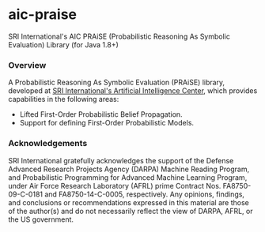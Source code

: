 # aic-praise
SRI International's AIC PRAiSE (Probabilistic Reasoning As Symbolic Evaluation) Library (for Java 1.8+)

### Overview
A Probabilistic Reasoning As Symbolic Evaluation (PRAiSE) library, developed at 
[SRI International's Artificial Intelligence Center](http://www.ai.sri.com/), which provides capabilities in the following areas:

* Lifted First-Order Probabilistic Belief Propagation.
* Support for defining First-Order Probabilistic Models. 

### Acknowledgements
SRI International gratefully acknowledges the support of the Defense Advanced Research Projects Agency (DARPA) 
Machine Reading Program, and Probabilistic Programming for Advanced Machine Learning Program, under Air Force 
Research Laboratory (AFRL) prime Contract Nos. FA8750-09-C-0181 and FA8750-14-C-0005, respectively. Any opinions, 
findings, and conclusions or recommendations expressed in this material are those of the author(s) and do not 
necessarily reflect the view of DARPA, AFRL, or the US government.
